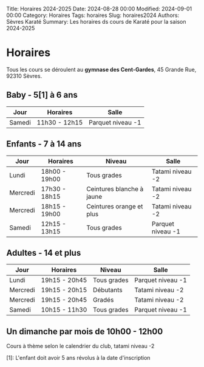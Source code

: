 Title: Horaires 2024-2025
Date: 2024-08-28 00:00
Modified: 2024-09-01 00:00
Category: Horaires
Tags: horaires
Slug: horaires2024
Authors: Sèvres Karaté 
Summary: Les horaires ds cours de Karaté pour la saison 2024-2025

# Horaires

Tous les cours se déroulent au __gymnase des Cent-Gardes__, 45 Grande Rue, 92310 Sèvres.

## Baby - 5[1] à 6 ans
| Jour | Horaires      | Salle | 
| ----------- |---------------|----------- |
| Samedi | 11h30 - 12h15 | Parquet niveau -1 |


## Enfants - 7 à 14 ans
| Jour | Horaires      | Niveau                    | Salle |
| ----------- |---------------|---------------------------| ----------- | 
| Lundi | 18h00 - 19h00 | Tous grades               | Tatami niveau -2 |
| Mercredi | 17h30 - 18h15 | Ceintures blanche à jaune | Tatami niveau -2 |
| Mercredi | 18h15 - 19h00 | Ceintures orange et plus  | Tatami niveau -2 |
| Samedi | 12h15 - 13h15 | Tous grades | Parquet niveau -1 |

## Adultes - 14 et plus
| Jour | Horaires      | Niveau      | Salle | 
| ----------- |---------------|-------------| ----------- | 
| Lundi | 19h15 - 20h45 | Tous grades | Parquet niveau -1 |
| Mercredi | 19h15 - 20h15 | Débutants   | Tatami niveau -2 |
| Mercredi | 19h15 - 20h45 | Gradés      | Tatami niveau -2 |
| Samedi | 10h15 - 11h30 | Tous grades | Parquet niveau -1 |

## Un dimanche par mois de 10h00 - 12h00

Cours à thème selon le calendrier du club, tatami niveau -2 

[1]: L'enfant doit avoir 5 ans révolus à la date d'inscription
